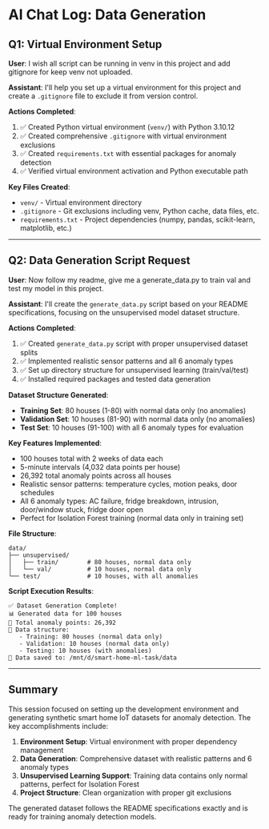 # AI Chat Log: Data Generation

## Q1: Virtual Environment Setup
**User**: I wish all script can be running in venv in this project and add gitignore for keep venv not uploaded.

**Assistant**: I'll help you set up a virtual environment for this project and create a `.gitignore` file to exclude it from version control.

**Actions Completed**:
1. ✅ Created Python virtual environment (`venv/`) with Python 3.10.12
2. ✅ Created comprehensive `.gitignore` with virtual environment exclusions
3. ✅ Created `requirements.txt` with essential packages for anomaly detection
4. ✅ Verified virtual environment activation and Python executable path

**Key Files Created**:
- `venv/` - Virtual environment directory
- `.gitignore` - Git exclusions including venv, Python cache, data files, etc.
- `requirements.txt` - Project dependencies (numpy, pandas, scikit-learn, matplotlib, etc.)

---

## Q2: Data Generation Script Request
**User**: Now follow my readme, give me a generate_data.py to train val and test my model in this project.

**Assistant**: I'll create the `generate_data.py` script based on your README specifications, focusing on the unsupervised model dataset structure.

**Actions Completed**:
1. ✅ Created `generate_data.py` script with proper unsupervised dataset splits
2. ✅ Implemented realistic sensor patterns and all 6 anomaly types
3. ✅ Set up directory structure for unsupervised learning (train/val/test)
4. ✅ Installed required packages and tested data generation

**Dataset Structure Generated**:
- **Training Set**: 80 houses (1-80) with normal data only (no anomalies)
- **Validation Set**: 10 houses (81-90) with normal data only (no anomalies)
- **Test Set**: 10 houses (91-100) with all 6 anomaly types for evaluation

**Key Features Implemented**:
- 100 houses total with 2 weeks of data each
- 5-minute intervals (4,032 data points per house)
- 26,392 total anomaly points across all houses
- Realistic sensor patterns: temperature cycles, motion peaks, door schedules
- All 6 anomaly types: AC failure, fridge breakdown, intrusion, door/window stuck, fridge door open
- Perfect for Isolation Forest training (normal data only in training set)

**File Structure**:
```
data/
├── unsupervised/
│   ├── train/        # 80 houses, normal data only
│   └── val/          # 10 houses, normal data only  
└── test/             # 10 houses, with all anomalies
```

**Script Execution Results**:
```
✅ Dataset Generation Complete!
📊 Generated data for 100 houses
🚨 Total anomaly points: 26,392
📁 Data structure:
   - Training: 80 houses (normal data only)
   - Validation: 10 houses (normal data only)
   - Testing: 10 houses (with anomalies)
📂 Data saved to: /mnt/d/smart-home-ml-task/data
```

---

## Summary
This session focused on setting up the development environment and generating synthetic smart home IoT datasets for anomaly detection. The key accomplishments include:

1. **Environment Setup**: Virtual environment with proper dependency management
2. **Data Generation**: Comprehensive dataset with realistic patterns and 6 anomaly types
3. **Unsupervised Learning Support**: Training data contains only normal patterns, perfect for Isolation Forest
4. **Project Structure**: Clean organization with proper git exclusions

The generated dataset follows the README specifications exactly and is ready for training anomaly detection models.